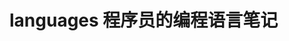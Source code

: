 # languages 程序员的编程语言笔记          
     
                    
                   
                            
       
            
 
 
   
      
